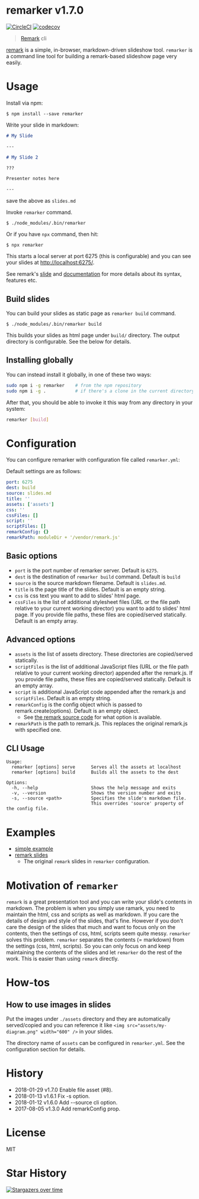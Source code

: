 # remarker v1.7.0

[![CircleCI](https://circleci.com/gh/kt3k/remarker.svg?style=svg)](https://circleci.com/gh/kt3k/remarker)
[![codecov](https://codecov.io/gh/kt3k/remarker/branch/master/graph/badge.svg)](https://codecov.io/gh/kt3k/remarker)

> [Remark][remark] cli

[remark][remark] is a simple, in-browser, markdown-driven slideshow tool. `remarker` is a command line tool for building a remark-based slideshow page very easily.

# Usage

Install via npm:

```console
$ npm install --save remarker
```

Write your slide in markdown:

```md
# My Slide

---

# My Slide 2

???

Presenter notes here

---
```

save the above as `slides.md`

Invoke `remarker` command.

```console
$ ./node_modules/.bin/remarker
```

Or if you have `npx` command, then hit:

```console
$ npx remarker
```

This starts a local server at port 6275 (this is configurable) and you can see your slides at [http://localhost:6275/](http://localhost:6275/).

See remark's [slide](https://remarkjs.com/) and [documentation](https://github.com/gnab/remark#remark) for more details about its syntax, features etc.

## Build slides

You can build your slides as static page as `remarker build` command.

```console
$ ./node_modules/.bin/remarker build
```

This builds your slides as html page under `build/` directory. The output directory is configurable. See the below for details.

## Installing globally

You can instead install it globally, in one of these two ways:

```bash
sudo npm i -g remarker    # from the npm repository
sudo npm i -g .           # if there's a clone in the current directory
```

After that, you should be able to invoke it this way from any directory in your system:

```bash
remarker [build]
```

# Configuration

You can configure remarker with configuration file called `remarker.yml`:

Default settings are as follows:

```yml
port: 6275
dest: build
source: slides.md
title: ''
assets: ['assets']
css: ''
cssFiles: []
script: ''
scriptFiles: []
remarkConfig: {}
remarkPath: moduleDir + '/vendor/remark.js'
```

## Basic options

- `port` is the port number of remarker server. Default is `6275`.
- `dest` is the destination of `remarker build` command. Default is `build`
- `source` is the source markdown filename. Default is `slides.md`.
- `title` is the page title of the slides. Default is an empty string.
- `css` is css text you want to add to slides' html page.
- `cssFiles` is the list of additional stylesheet files (URL or the file path relative to your current working director) you want to add to slides' html page. If you provide file paths, these files are copied/served statically. Default is an empty array.

## Advanced options

- `assets` is the list of assets directory. These directories are copied/served statically.
- `scriptFiles` is the list of additional JavaScript files (URL or the file path relative to your current working director) appended after the remark.js. If you provide file paths, these files are copied/served statically. Default is an empty array.
- `script` is additional JavaScript code appended after the remark.js and `scriptFiles`. Default is an empty string.
- `remarkConfig` is the config object which is passed to remark.create(options). Default is an empty object.
  - See [the remark source code](https://github.com/gnab/remark/blob/develop/src/remark/models/slideshow.js#L41-L48) for what option is available.
- `remarkPath` is the path to remark.js. This replaces the original remark.js with specified one.

## CLI Usage

```
Usage:
  remarker [options] serve      Serves all the assets at localhost
  remarker [options] build      Builds all the assets to the dest

Options:
  -h, --help                    Shows the help message and exits
  -v, --version                 Shows the version number and exits
  -s, --source <path>           Specifies the slide's markdown file.
                                This overrides 'source' property of the config file.
```

# Examples

- [simple example](https://github.com/kt3k/remarker/tree/master/examples/simple)
- [remark slides](https://github.com/kt3k/remarker/tree/master/examples/remark)
  - The original `remark` slides in `remarker` configuration.

# Motivation of `remarker`

`remark` is a great presentation tool and you can write your slide's contents in markdown. The problem is when you simply use ramark, you need to maintain the html, css and scripts as well as markdown. If you care the details of design and style of the slides, that's fine. However if you don't care the design of the slides that much and want to focus only on the contents, then the settings of css, html, scripts seem quite messy. `remarker` solves this problem. `remarker` separates the contents (= markdown) from the settings (css, html, scripts). So you can only focus on and keep maintaining the contents of the slides and let `remarker` do the rest of the work. This is easier than using `remark` directly.

# How-tos

## How to use images in slides

Put the images under `./assets` directory and they are automatically served/copied and you can reference it like `<img src="assets/my-diagram.png" width="600" />` in your slides.

The directory name of `assets` can be configured in `remarker.yml`. See the configuration section for details.

# History

- 2018-01-29   v1.7.0   Enable file asset (#8).
- 2018-01-13   v1.6.1   Fix -s option.
- 2018-01-12   v1.6.0   Add --source cli option.
- 2017-08-05   v1.3.0   Add remarkConfig prop.

# License

MIT

# Star History

[![Stargazers over time](https://starcharts.herokuapp.com/kt3k/remarker.svg)](https://starcharts.herokuapp.com/kt3k/remarker)

[remark]: https://github.com/gnab/remark
